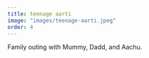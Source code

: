 ```yaml
---
title: teenage aarti
image: "images/teenage-aarti.jpeg"
order: 4
---
```


Family outing with Mummy, Dadd, and Aachu.  
